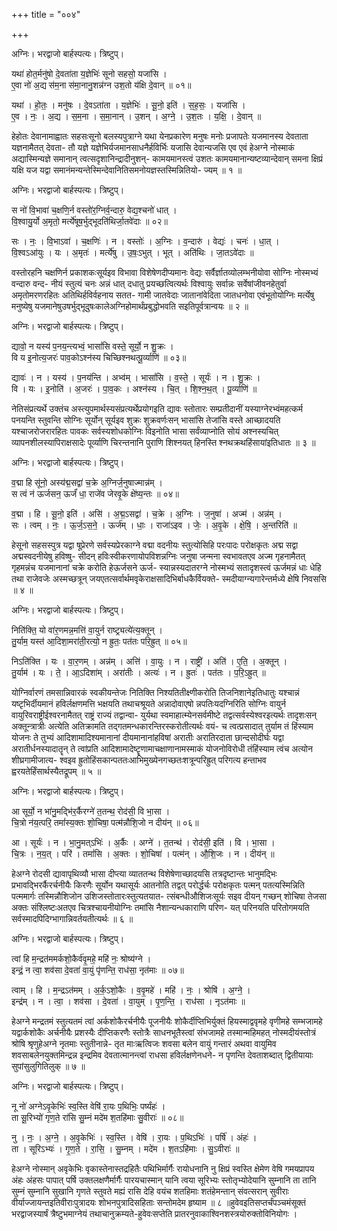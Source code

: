 +++
title = "००४"

+++


अग्निः। भरद्वाजो बार्हस्पत्यः। त्रिष्टुप्।

यथा॑ होत॒र्मनु॑षो दे॒वता॑ता य॒ज्ञेभिः॑ सूनो सहसो॒ यजा॑सि ।  
ए॒वा नो॑ अ॒द्य स॑म॒ना स॑मा॒नानु॒शन्न॑ग्न उश॒तो य॑क्षि दे॒वान् ॥ ०१॥

यथा॑ । हो॒तः॒ । मनु॑षः । दे॒वऽता॑ता । य॒ज्ञेभिः॑ । सू॒नो॒ इति॑ । स॒ह॒सः॒ । यजा॑सि ।  
ए॒व । नः॒ । अ॒द्य । स॒म॒ना । स॒मा॒नान् । उ॒शन् । अ॒ग्ने॒ । उ॒श॒तः । य॒क्षि॒ । दे॒वान् ॥

हेहोतः देवानामाह्वातः सहसःसूनो बलस्यपुत्राग्ने यथा येनप्रकारेण मनुषः मनोः प्रजापतेः यजमानस्य देवताता यज्ञनामैतत् देवता- तौ यज्ञे यज्ञेभिर्यजमानसाधनैर्हविर्भिः यजासि देवान्यजसि एव एवं हेअग्ने नोस्माकं अद्यास्मिन्यज्ञे समानान् त्वत्सदृशानिन्द्रादीनुशन्- कामयमानस्त्वं उशतः कामयमानान्यष्टव्यान्देवान् समना क्षिप्रं यक्षि यज यद्वा समानंमन्यन्तेस्मिन्देवानितिसमनोयज्ञस्तस्मिन्नितियो- ज्यम् ॥ १ ॥

अग्निः। भरद्वाजो बार्हस्पत्यः। त्रिष्टुप्।

स नो॑ वि॒भावा॑ च॒क्षणि॒र्न वस्तो॑र॒ग्निर्व॒न्दारु॒ वेद्य॒श्चनो॑ धात् ।  
वि॒श्वायु॒र्यो अ॒मृतो॒ मर्त्ये॑षूष॒र्भुद्भूदति॑थिर्जा॒तवे॑दाः ॥ ०२॥

सः । नः॒ । वि॒भाऽवा॑ । च॒क्षणिः॑ । न । वस्तोः॑ । अ॒ग्निः । व॒न्दारु॑ । वेद्यः॑ । चनः॑ । धा॒त् ।  
वि॒श्वऽआ॑युः । यः । अ॒मृतः॑ । मर्त्ये॑षु । उ॒षः॒ऽभुत् । भूत् । अति॑थिः । जा॒तऽवे॑दाः ॥

वस्तोरहनि चक्षणिर्न प्रकाशकःसूर्यइव विभावा विशेषेणदीप्यमानः वेद्यः सर्वैर्ज्ञातव्योलम्भनीयोवा सोग्निः नोस्मभ्यं वन्दारु वन्द- नीयं स्तुत्यं चनः अन्नं धात् दधातु प्रयच्छत्वित्यर्थः विश्वायुः सर्वान्नः सर्वेषांजीवनहेतुर्वा अमृतोमरणरहितः अतिथिर्हविर्वहनाय सतत- गामी जातवेदाः जातानांवेदिता जातधनोवा एवंभूतोयोग्निः मर्त्येषु मनुष्येषु यजमानेषुउषर्भुद्भूदुषःकालेअग्निहोमार्थंप्रबुद्धोभवति सइतिपूर्वत्रान्वयः ॥ २ ॥

अग्निः। भरद्वाजो बार्हस्पत्यः। त्रिष्टुप्।

द्यावो॒ न यस्य॑ प॒नय॒न्त्यभ्वं॒ भासां॑सि वस्ते॒ सूर्यो॒ न शु॒क्रः ।  
वि य इ॒नोत्य॒जरः॑ पाव॒कोऽश्न॑स्य चिच्छिश्नथत्पू॒र्व्याणि॑ ॥ ०३॥

द्यावः॑ । न । यस्य॑ । प॒नय॑न्ति । अभ्व॑म् । भासां॑सि । व॒स्ते॒ । सूर्यः॑ । न । शु॒क्रः ।  
वि । यः । इ॒नोति॑ । अ॒जरः॑ । पा॒व॒कः । अश्न॑स्य । चि॒त् । शि॒श्न॒थ॒त् । पू॒र्व्याणि॑ ॥

नेतिसंप्रत्यर्थे उक्तंच अस्त्युपमार्थस्यसंप्रत्यर्थेप्रयोगइति द्यावः स्तोतारः सम्प्रतीदानीं यस्याग्नेरभ्वंमहत्कर्म पनयन्ति स्तुवन्ति सोग्निः सूर्योन् सूर्यइव शुक्रः शुक्रवर्णःसन् भासांसि तेजांसि वस्ते आच्छादयति यश्चाजरोजरारहितः पावकः सर्वस्यशोधकोग्निः विइनोति भासा सर्वंव्याप्नोति सोयं अश्नस्यचित् व्यापनशीलस्यापिराक्षसादेः पूर्व्याणि चिरन्तनानि पुराणि शिश्नयत् हिनस्ति श्नथक्रथहिंसायांइतिधातः ॥ ३ ॥

अग्निः। भरद्वाजो बार्हस्पत्यः। त्रिष्टुप्।

व॒द्मा हि सू॑नो॒ अस्य॑द्म॒सद्वा॑ च॒क्रे अ॒ग्निर्ज॒नुषाज्मान्न॑म् ।  
स त्वं न॑ ऊर्जसन॒ ऊर्जं॑ धा॒ राजे॑व जेरवृ॒के क्षे॑ष्य॒न्तः ॥ ०४॥

व॒द्मा । हि । सू॒नो॒ इति॑ । असि॑ । अ॒द्म॒ऽसद्वा॑ । च॒क्रे । अ॒ग्निः । ज॒नुषा॑ । अज्म॑ । अन्न॑म् ।  
सः । त्वम् । नः॒ । ऊ॒र्ज॒ऽस॒ने॒ । ऊर्ज॑म् । धाः॒ । राजा॑ऽइव । जेः॒ । अ॒वृ॒के । क्षे॒षि॒ । अ॒न्तरिति॑ ॥

हेसूनो सहसस्पुत्र यद्वा षूप्रेरणे सर्वस्यप्रेरकाग्ने वद्मा वदनीयः स्तुत्योसिहि परःपादः परोक्षकृतः अद्म सद्वा अद्मस्वदनीयेषु हविष्षु- सीदन् हविःस्वीकरणायोपविशन्नग्निः जनुषा जन्मना स्वभावतएव अज्म गृहनामैतत् गृहमन्नंच यजमानानां चक्रे करोति हेऊर्जसने ऊर्ज- स्यान्नस्यदातरग्ने नोस्मभ्यं सतादृशस्त्वं ऊर्जमन्नं धाः धेहि तथा राजेवजेः अस्मच्छत्रून् जयएतत्सर्वार्थमवृकेराक्षसादिभिर्बाधकैर्वियक्ते- स्मदीयाग्न्यगारेन्तर्मध्ये क्षेषि निवससि ॥ ४ ॥

अग्निः। भरद्वाजो बार्हस्पत्यः। त्रिष्टुप्।

निति॑क्ति॒ यो वा॑र॒णमन्न॒मत्ति॑ वा॒युर्न राष्ट्र्यत्ये॑त्य॒क्तून् ।  
तु॒र्याम॒ यस्त॑ आ॒दिशा॒मरा॑ती॒रत्यो॒ न ह्रुतः॒ पत॑तः परि॒ह्रुत् ॥ ०५॥

निऽति॑क्ति । यः । वा॒र॒णम् । अन्न॑म् । अत्ति॑ । वा॒युः । न । राष्ट्री॑ । अति॑ । ए॒ति॒ । अ॒क्तून् ।  
तु॒र्याम॑ । यः । ते॒ । आ॒ऽदिशा॑म् । अरा॑तीः । अत्यः॑ । न । ह्रुतः॑ । पत॑तः । प॒रि॒ऽह्रुत् ॥

योग्निर्वारणं तमसान्निवारकं स्वकीयन्तेजः नितिक्ति निश्यतितीक्ष्णीकरोति तिजनिशानेइतिधातुः यश्चान्नं यष्टृभिर्दीयमानं हविर्लक्षणमत्ति भक्षयति तथाचश्रूयते अन्नादोवाएषो न्नपतिःयदग्निरिति सोग्निः वायुर्न वायुरिवराष्ट्रीईश्वरनामैतत् राष्ट्रं राज्यं तद्वान्वा- युर्यथा स्वमाहात्म्येनसर्वमीष्टे तद्वत्सर्वस्येश्वरइत्यर्थः तादृशःसन् अक्तून्त्रात्रीः अत्येति अतिक्रामति तद्गतमन्धकारन्तिरस्करोतीत्यर्थः वयं- च त्वत्प्रसादात् तुर्याम तं हिंस्याम योजनः ते तुभ्यं आदिशामादिश्यमानानां दीयमानानांहविषां अरातीः अरातिरदाता छान्दसोदीर्घः यद्वा अरातीर्धनस्यादातॄन् ते त्वांप्रति आदिशामादेष्टॄणामाचक्षाणानामस्माकं योजनोविरोधी तंहिंस्याम त्वंच अत्योन शीघ्रगामीजात्य- श्वइव ह्रुतोहिंसकान्पततःआभिमुख्येनगच्छतःशत्रून्परिह्रुत् परिगत्य हन्ताभव ह्वरयतेर्हिंसार्थस्यैतद्रूपम् ॥ ५ ॥

अग्निः। भरद्वाजो बार्हस्पत्यः। त्रिष्टुप्।

आ सूर्यो॒ न भा॑नु॒मद्भि॑र॒र्कैरग्ने॑ त॒तन्थ॒ रोद॑सी॒ वि भा॒सा ।  
चि॒त्रो न॑य॒त्परि॒ तमां॑स्य॒क्तः शो॒चिषा॒ पत्म॑न्नौशि॒जो न दीय॑न् ॥ ०६॥

आ । सूर्यः॑ । न । भा॒नु॒मत्ऽभिः॑ । अ॒र्कैः । अग्ने॑ । त॒तन्थ॑ । रोद॑सी॒ इति॑ । वि । भा॒सा ।  
चि॒त्रः । न॒य॒त् । परि॑ । तमां॑सि । अ॒क्तः । शो॒चिषा॑ । पत्म॑न् । औ॒शि॒जः । न । दीय॑न् ॥

हेअग्ने रोदसी द्यावापृथिव्यौ भासा दीप्त्या व्याततन्थ विशेषेणाच्छादयसि तत्रदृष्टान्तः भानुमद्भिः प्रभावद्भिरर्कैरर्चनीयैः किरणैः सूर्योन यथासूर्यः आतनोति तद्वत् परोर्द्धर्चः परोक्षकृतः पत्मन् पतत्यस्मिन्निति पत्ममार्गः तस्मिन्नौशिजोन उशिजस्तोतारःस्तुत्यतयात- त्संबन्धीऔशिजःसूर्यः सइव दीयन् गच्छन् शोचिषा तेजसा अक्तः संश्लिष्टःअतएव चित्रश्चायनीयोग्निः तमांसि नैशान्यन्धकाराणि परिण- यत् परिनयति परितोगमयति सर्वस्मादपिदिग्भागान्निवर्तयतीत्यर्थः ॥ ६ ॥

अग्निः। भरद्वाजो बार्हस्पत्यः। त्रिष्टुप्।

त्वां हि म॒न्द्रत॑ममर्कशो॒कैर्व॑वृ॒महे॒ महि॑ नः॒ श्रोष्य॑ग्ने ।  
इन्द्रं॒ न त्वा॒ शव॑सा दे॒वता॑ वा॒युं पृ॑णन्ति॒ राध॑सा॒ नृत॑माः ॥ ०७॥

त्वाम् । हि । म॒न्द्रऽत॑मम् । अ॒र्क॒ऽशो॒कैः । व॒वृ॒महे॑ । महि॑ । नः॒ । श्रोषि॑ । अ॒ग्ने॒ ।  
इन्द्र॑म् । न । त्वा॒ । शव॑सा । दे॒वता॑ । वा॒युम् । पृ॒ण॒न्ति॒ । राध॑सा । नृऽत॑माः ॥

हेअग्ने मन्द्रतमं स्तुत्यतमं त्वां अर्कशोकैरर्चनीयैः पूजनीयैः शोकैर्दीप्तिभिर्युक्तं हियस्माद्ववृमहे वृणीमहे सम्भजामहे यद्वार्कशोकैः अर्चनीयैः प्रशस्यैः दीप्तिकरणैः स्तोत्रैः साधनभूतैस्त्वां संभजामहे तस्मान्महिमहत् नोस्मदीयंस्तोत्रं श्रोषि श्रृणुहेअग्ने नृतमाः स्तुतीनान्ने- तृत माःऋत्विजः शवसा बलेन वायुं गन्तारं अथवा वायुमिव शवसाबलेनयुक्तमिन्द्रन्न इन्द्रमिव देवतात्मानन्त्वां राधसा हविर्लक्षणेनधने- न पृणन्ति देवताशब्दात् द्वितीयायाः सुपांसुलुगितिलुक् ॥ ७ ॥

अग्निः। भरद्वाजो बार्हस्पत्यः। त्रिष्टुप्।

नू नो॑ अग्नेऽवृ॒केभिः॑ स्व॒स्ति वेषि॑ रा॒यः प॒थिभिः॒ पर्ष्यंहः॑ ।  
ता सू॒रिभ्यो॑ गृण॒ते रा॑सि सु॒म्नं मदे॑म श॒तहि॑माः सु॒वीराः॑ ॥ ०८॥

नु । नः॒ । अ॒ग्ने॒ । अ॒वृ॒केभिः॑ । स्व॒स्ति । वेषि॑ । रा॒यः । प॒थिऽभिः॑ । पर्षि॑ । अंहः॑ ।  
ता । सूरिऽभ्यः॑ । गृ॒ण॒ते । रा॒सि॒ । सु॒म्नम् । मदे॑म । श॒तऽहि॑माः । सु॒ऽवीराः॑ ॥

हेअग्ने नोस्मान् अवृकेभिः वृकास्तेनास्तद्रहितैः पथिभिर्मार्गैः रायोधनानि नु क्षिप्रं स्वस्ति क्षेमेण वेषि गमयप्रापय अंहः अंहसः पापात् पर्षि उक्तलक्षणैर्मार्गैः पारयचास्मान् यानि त्वया सूरिभ्यः स्तोतृभ्योदेयानि सुम्नानि ता तानि सुम्नं सुम्नानि सुखानि गृणते स्तुवते मह्यं रासि देहि वयंच शतहिमाः शतंहेमन्तान् संवत्सरान् सुवीराः वीर्याज्जायन्तइतिवीराःपुत्रादयः शोभनपुत्रादिसहिताः सन्तोमदेम हृष्याम ॥ ८ ॥हुवेवइतिसप्तर्चंपञ्चमंसूक्तं भरद्वाजस्यार्षं त्रैष्टुभमाग्नेयं तथाचानुक्रम्यते-हुवेवःसप्तेति प्रातरनुवाकाश्विनशस्त्रयोरुक्तोविनियोगः ।